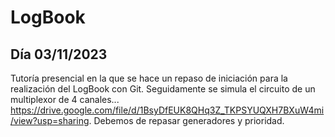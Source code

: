 # LogBook 
## Día 03/11/2023

Tutoría presencial en la que se hace un repaso de iniciación para la realización del LogBook con Git. Seguidamente se simula el circuito de un multiplexor de 4 canales... https://drive.google.com/file/d/1BsyDfEUK8QHq3Z_TKPSYUQXH7BXuW4mi/view?usp=sharing. Debemos de repasar generadores y prioridad.